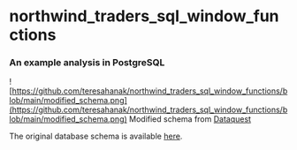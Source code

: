 # northwind_traders_sql_window_functions
### An example analysis in PostgreSQL

![https://github.com/teresahanak/northwind_traders_sql_window_functions/blob/main/modified_schema.png](https://github.com/teresahanak/northwind_traders_sql_window_functions/blob/main/modified_schema.png)
Modified schema from [Dataquest](https://app.dataquest.io/c/144/m/777/guided-project%3A-sql-window-functions-for-northwind-traders/1/introduction?path=21&slug=business-analyst-with-tableau&version=2)


The original database schema is available [here](https://github.com/pthom/northwind_psql/blob/master/ER.png).
